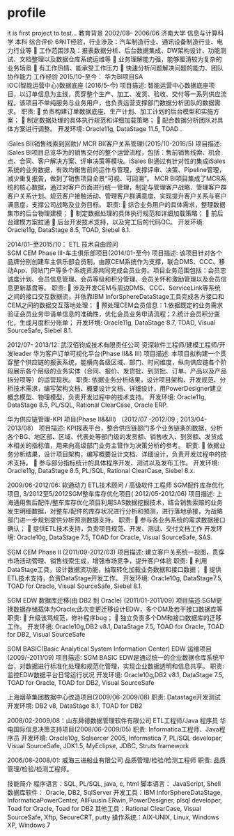 # profile
it is first project to test...
教育背景
2002/08– 2006/06   济南大学    信息与计算科学    本科
综合评价
6年IT经验，行业涉及：汽车制造行业、通讯设备制造行业、电力行业等
	工作范围涉及：报表数据分析、后台数据集成、DW架构设计、功能测试、文档整理以及数据仓库系统运维等
	业务理解能力强，能够厘清较为复杂的业务场景
	有工作热情、能承受工作压力
	快速分析问题解决问题的能力、团队协作能力
工作经验
2015/10–至今：  华为BI项目SA  
IOC(智能运营中心)数据底座 (2016/5-今)
项目描述: 智能运营中心数据底座项目，以订单信息为主线，贯穿整个生产、加工、发货、验收、交付等一系列供应流程。该项目不单纯服务与业务用户，也负责运营支撑部门数据分析团队的数据需求。
职责: 
	负责构建订单数据底座、生产计划、加工计划的后台模型和实施方案；
	制定数据处理的具体执行规范和详细加载策略；
	配合数据分析团队对具体方案进行调整。
开发环境: Oracle11g, DataStage 11.5, TOAD .
 
iSales BI(销售线索到回款)/ MCR BI(客户关系管理)(2015/10-2016/5)
项目描述: iSales BI项目总览华为的销售交付的整个运营流程，包括：售前销售线索、机会点、合同、客户解决方案、评审决策等模块。iSales BI通过有针对性的集成iSales系统的业务数据，有效均衡售前的运作与管理，支撑评审、决策、Pipeline管理，减少重复报告，做到了销售项目全景“可视、可回溯”。
MCR BI项目集成了MCR系统的核心数据，通过对客户页面进行统一管理，制定与管理客户战略、管理客户群客户关系计划、规范客户接触活动、管理客户群满意度、实现提升客户关系与客户满意度，支撑公司战略及业务目标。
职责: 
	综合业务用户的具体需求，整理数据集市的后台物理建模；
	制定数据处理的具体执行规范和详细加载策略；
	前后台建模方案拉通
	后台开发技术支持，以及完工后的代码QC。
开发环境: Oracle11g, DataStage 8.5, TOAD, Siebel 8.1.
 
2014/01–至2015/10：  ETL      技术自由顾问  
SGM CEM Phase III-车主俱乐部项目(2014/01-至今)
项目描述: 该项目针对各个品牌分别创建车主俱乐部会员制，由原CEM系统作为支撑，联合DMS、CCC、移动App、网站门户等多个系统资源共同完成会员业务。项目业务范围包括：会员忠诚度计划、会员信息管理、会员等级和积分管理、会员关怀和激励管理以及会员信息更新基盘等。
职责: 
	涉及开发CEM与周边DMS、CCC、ServiceLink等系统之间的接口交互数据流，并依靠IBM InforSphereDataStage工具完成各方接口和CEM之间的数据交互落地处理；
	预处理CEM会员信息：1.依据既定的业务需求验证会员业务申请单信息的准确性，优化会员业务申请流程；2.统计会员积分变化，生成月度积分账单；
开发环境: Oracle11g, DataStage 8.7, TOAD, Visual SourceSafe, Siebel 8.1.

2012/07- 2013/12: 武汉佰钧成技术有限责任公司  资深软件工程师/建模工程师/开发leader
华为客户订单可视化平台(Phase II&& III)
项目描述: 本项目拟构建一个贯穿整个供应链的报表系统，能横向各级区域、部门、时间维度，纵向供应链各个阶段展示各个层级的业务实体（合同、报价、发货批、到货批、订单、产品以及产品拆分项等）的运营现状。
职责: 依据业务分析结果，设计项目架构、开发规范、分析技术需求，编写架构文档、概要设计文档、详细设计，用PowerDesigner建立概念模型、物理模型，负责开发过程中的技术支持。
开发环境: Oracle11g, DataStage 8.5, PL/SQL, Rational ClearCase, Oracle ERP.

华为供应链管理-KPI 项目(Phase II&&III) （2012/07 -2012/09 ; 2013/04-2013/08）
项目描述: KPI报表平台，整合供应链部门多个业务链条的数据，分析各个BG、地区部、区域、代表处等部门级的发货额、销售收入、到货额、发货成本相关的指标值，用来向高级部门业务主管作为决策分析的参考。
职责:
	依据业务分析结果，设计项目架构，编写概要设计文档、详细设计，负责开发过程中的技术支持。
	参与部分指标统计的具体程序开发、测试以及发布工作。
开发环境: Oracle11g, DataStage 8.5, PL/SQL, Rational ClearCase, Siebel 8.x.

2009/06-2012/06: 软通动力        ETL技术顾问 / 高级软件工程师
SGM配件库存优化项目, 3/2012至5/2012SGM整车库存优化项目( 2012/05-2012/06)
项目描述: 上海通用售后配件/整车库存优化项目利用SAS数据挖掘技术，结合销售索赔的业务发生明细数据，对整车/配件的库存状况进行分析和预测，进行落地承接，为战略部门进一步规划提供分析预测数据支持。
职责: 
	参与各业务系统的需求数据接口确认；
	提供ETL技术支持，负责项目规范、开发、测试、交付文档工作
开发环境: Oracle10g, DataStage 7.5, TOAD for Oracle, Visual SourceSafe, SAS.

SGM CEM Phase II (2011/09-2012/03)
项目描述: 建立客户关系统一视图，贯穿市场活动管理、销售线索生成，增强市场竞争，提升客户体验
职责: 
	利用DataStage工具，设计数据流功能，抽取转化加载业务数据和接口数据；
	提供ETL技术支持，负责DataStage开发工作。
开发环境: Oracle10g, DataStage7.5, TOAD for Oracle, Visual SourceSafe, Siebel 8.1.

SGM EDW 数据库迁移(由 DB2 到 Oracle) (2011/01-2011/09)
项目描述:SGM更换数据存储载体为Oracle;此次变更迁移设计EDW，多个DM及若干接口数据库等
职责:
	升级该骂规范，修补程序bug；
	独立负责多个DM和接口数据库的迁移工作。
开发环境: Oracle10g,DB2 v8.1, DataStage 7.5, TOAD for Oracle, TOAD for DB2, Visual SourceSafe

SGM BASIC(Basic Analytical System Information Center) EDW 运维项目 (2009/-2011/09)
项目描述: SGM BASIC EDW是通过统一的企业数据仓库系统平台，对数据进行标准化处理和规范化管理，实现企业数据透明和信息共享。
职责: 监控EDW数据平台日常运行状况
开发环境: Oracle10g,DB2 v8.1, DataStage 7.5, TOAD for Oracle, TOAD for DB2, Visual SourceSafe

上海烟草集团数据中心改造项目(2009/06-2009/08)
职责: Datastage开发测试
开发环境: DB2 v8, DataStage 8.1, TOAD for DB2

2008/02-2009/08：山东舜德数据管理软件有限公司          ETL工程师/Java 程序员
华电国际信息决策支持项目(2008/06-2009/05)
职责: Informatica工程师、Java程序员
开发环境: Oracle10g, Sqlsercer 2005, Informatica 7, PL/SQL developer, Visual SourceSafe, JDK1.5, MyEclipse, JDBC, Struts framework

2006/08-2008/01: 威海三进船业有限公司       品质管理/检验/检测工程师
职责: 品质管理/检验/检测工程师。

技能简介
程序语言：SQL, PL/SQL, java, c, html
脚本语言： JavaScript, Shell
数据库软件： Oracle, DB2, SqlServer
开发工具：IBM InforSphereDataStage, InformaticaPowerCenter, AllFuusin ERwin, PowerDesigner, plsql developer, Toad for Oracle, Toad for DB2
其他工具：Rational ClearCase, Visual SourceSafe, Xftp, SecureCRT, putty 
操作系统：AIX-UNIX, Linux, Windows XP, Windows 7
